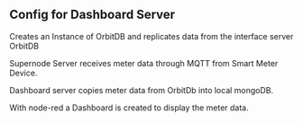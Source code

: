 ## Config for Dashboard Server

Creates an Instance of OrbitDB and replicates data from the interface server OrbitDB

Supernode Server receives meter data through MQTT from Smart Meter Device.

Dashboard server copies meter data from OrbitDb into local mongoDB.

With node-red a Dashboard is created to display the meter data. 